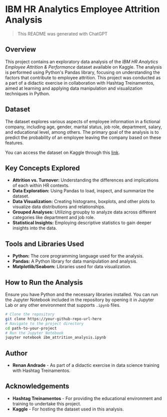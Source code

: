 
# IBM HR Analytics Employee Attrition Analysis

> This README was generated with ChatGPT

## Overview
This project contains an exploratory data analysis of the *IBM HR Analytics Employee Attrition & Performance* dataset available on Kaggle. The analysis is performed using Python's Pandas library, focusing on understanding the factors that contribute to employee attrition. This project was conducted as a part of a didactic exercise in collaboration with Hashtag Treinamentos, aimed at learning and applying data manipulation and visualization techniques in Python.

## Dataset
The dataset explores various aspects of employee information in a fictional company, including age, gender, marital status, job role, department, salary, and educational level, among others. The primary goal of the analysis is to predict the probability of an employee leaving the company based on these features.

You can access the dataset on Kaggle through this [link](https://www.kaggle.com/datasets/pavansubhasht/ibm-hr-analytics-attrition-dataset/data).

## Key Concepts Explored
- **Attrition vs. Turnover:** Understanding the differences and implications of each within HR contexts.
- **Data Exploration:** Using Pandas to load, inspect, and summarize the dataset.
- **Data Visualization:** Creating histograms, boxplots, and other plots to visualize data distributions and relationships.
- **Grouped Analyses:** Utilizing groupby to analyze data across different categories like department and job role.
- **Statistical Insights:** Employing descriptive statistics to gain deeper insights into the data.

## Tools and Libraries Used
- **Python:** The core programming language used for the analysis.
- **Pandas:** A Python library for data manipulation and analysis.
- **Matplotlib/Seaborn:** Libraries used for data visualization.

## How to Run the Analysis
Ensure you have Python and the necessary libraries installed. You can run the Jupyter Notebook included in the repository by opening it in Jupyter Lab or any other environment that supports `.ipynb` files.

```bash
# Clone the repository
git clone https://your-github-repo-url-here
# Navigate to the project directory
cd path-to-your-project
# Run the Jupyter Notebook
jupyter notebook ibm_attrition_analysis.ipynb
```

## Author
- **Renan Andrade** - As part of a didactic exercise in data science training with Hashtag Treinamentos.

## Acknowledgements
- **Hashtag Treinamentos** - For providing the educational environment and training to undertake this project.
- **Kaggle** - For hosting the dataset used in this analysis.
